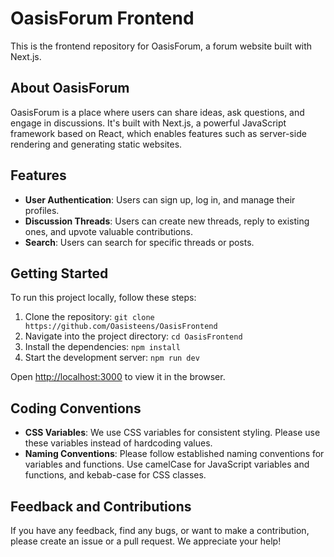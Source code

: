 # OasisForum Frontend

This is the frontend repository for OasisForum, a forum website built with Next.js.

## About OasisForum

OasisForum is a place where users can share ideas, ask questions, and engage in discussions. It's built with Next.js, a powerful JavaScript framework based on React, which enables features such as server-side rendering and generating static websites.

## Features

- **User Authentication**: Users can sign up, log in, and manage their profiles.
- **Discussion Threads**: Users can create new threads, reply to existing ones, and upvote valuable contributions.
- **Search**: Users can search for specific threads or posts.

## Getting Started

To run this project locally, follow these steps:

1. Clone the repository: `git clone https://github.com/Oasisteens/OasisFrontend`
2. Navigate into the project directory: `cd OasisFrontend`
3. Install the dependencies: `npm install`
4. Start the development server: `npm run dev`

Open [http://localhost:3000](http://localhost:3000) to view it in the browser.

## Coding Conventions

- **CSS Variables**: We use CSS variables for consistent styling. Please use these variables instead of hardcoding values.
- **Naming Conventions**: Please follow established naming conventions for variables and functions. Use camelCase for JavaScript variables and functions, and kebab-case for CSS classes.

## Feedback and Contributions

If you have any feedback, find any bugs, or want to make a contribution, please create an issue or a pull request. We appreciate your help!
